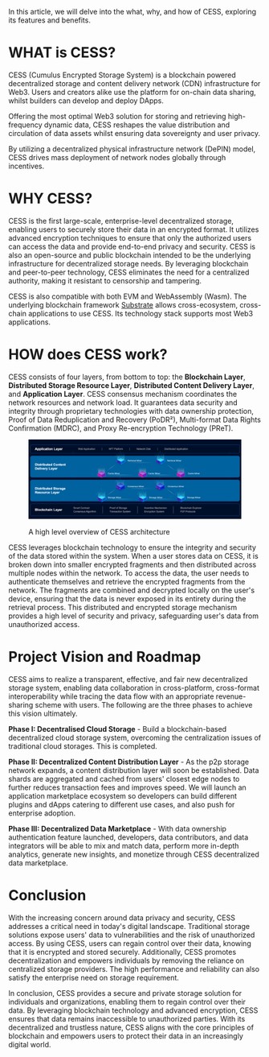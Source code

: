 In this article, we will delve into the what, why, and how of CESS, exploring its features and benefits.

# WHAT is CESS?

CESS (Cumulus Encrypted Storage System) is a blockchain powered decentralized storage and content delivery network (CDN) infrastructure for Web3. Users and creators alike use the platform for on-chain data sharing, whilst builders can develop and deploy DApps.

Offering the most optimal Web3 solution for storing and retrieving high-frequency dynamic data, CESS reshapes the value distribution and circulation of data assets whilst ensuring data sovereignty and user privacy.

By utilizing a decentralized physical infrastructure network (DePIN) model, CESS drives mass deployment of network nodes globally through incentives.

# WHY CESS?

CESS is the first large-scale, enterprise-level decentralized storage, enabling users to securely store their data in an encrypted format. It utilizes advanced encryption techniques to ensure that only the authorized users can access the data and provide end-to-end privacy and security. CESS is also an open-source and public blockchain intended to be the underlying infrastructure for decentralized storage needs. By leveraging blockchain and peer-to-peer technology, CESS eliminates the need for a centralized authority, making it resistant to censorship and tampering.

CESS is also compatible with both EVM and WebAssembly (Wasm). The underlying blockchain framework [Substrate](https://substrate.io/) allows cross-ecosystem, cross-chain applications to use CESS. Its technology stack supports most Web3 applications.

# HOW does CESS work?

CESS consists of four layers, from bottom to top: the **Blockchain Layer**, **Distributed Storage Resource Layer**, **Distributed Content Delivery Layer**, and **Application Layer**. CESS consensus mechanism coordinates the network resources and network load. It guarantees data security and integrity through proprietary technologies with data ownership protection, Proof of Data Reduplication and Recovery (PoDR²), Multi-format Data Rights Confirmation (MDRC), and Proxy Re-encryption Technology (PReT).

<figure><img src="../assets/introduction/high-level-architecture-01.png" alt="High Level Architecture"><figcaption><p>A high level overview of CESS architecture</p></figcaption></figure>

CESS leverages blockchain technology to ensure the integrity and security of the data stored within the system. When a user stores data on CESS, it is broken down into smaller encrypted fragments and then distributed across multiple nodes within the network. To access the data, the user needs to authenticate themselves and retrieve the encrypted fragments from the network. The fragments are combined and decrypted locally on the user's device, ensuring that the data is never exposed in its entirety during the retrieval process. This distributed and encrypted storage mechanism provides a high level of security and privacy, safeguarding user's data from unauthorized access.

# Project Vision and Roadmap

CESS aims to realize a transparent, effective, and fair new decentralized storage system, enabling data collaboration in cross-platform, cross-format interoperability while tracing the data flow with an appropriate revenue-sharing scheme with users. The following are the three phases to achieve this vision ultimately.

**Phase I: Decentralised Cloud Storage** - Build a blockchain-based decentralized cloud storage system, overcoming the centralization issues of traditional cloud storages. This is completed.

**Phase II: Decentralized Content Distribution Layer** - As the p2p storage network expands, a content distribution layer will soon be established. Data shards are aggregated and cached from users' closest edge nodes to further reduces transaction fees and improves speed. We will launch an application marketplace ecosystem so developers can build different plugins and dApps catering to different use cases, and also push for enterprise adoption.

**Phase III: Decentralized Data Marketplace** - With data ownership authentication feature launched, developers, data contributors, and data integrators will be able to mix and match data, perform more in-depth analytics, generate new insights, and monetize through CESS decentralized data marketplace.

# Conclusion

With the increasing concern around data privacy and security, CESS addresses a critical need in today's digital landscape. Traditional storage solutions expose users' data to vulnerabilities and the risk of unauthorized access. By using CESS, users can regain control over their data, knowing that it is encrypted and stored securely. Additionally, CESS promotes decentralization and empowers individuals by removing the reliance on centralized storage providers. The high performance and reliability can also satisfy the enterprise need on storage requirement.

In conclusion, CESS provides a secure and private storage solution for individuals and organizations, enabling them to regain control over their data. By leveraging blockchain technology and advanced encryption, CESS ensures that data remains inaccessible to unauthorized parties. With its decentralized and trustless nature, CESS aligns with the core principles of blockchain and empowers users to protect their data in an increasingly digital world.

